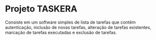 # Projeto TASKERA

Consiste em um software simples de lista de tarefas que contêm autenticação, inclusão de novas tarefas, alteração de tarefas existentes, marcação de tarefas executadas e exclusão de tarefas.